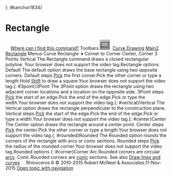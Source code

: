 ---
---

{: #kanchor1834}
# Rectangle
 [![images/transparent.gif](images/transparent.gif)Where can I find this command?](javascript:void(0);) Toolbars
![images/rectangle-corner.png](images/rectangle-corner.png) [Curve Drawing](curve-drawing-toolbar.html)  [Main2](main2-toolbar.html)  [Rectangle](rectangle-toolbar.html) 
Menus
Curve
Rectangle![images/menuarrow.gif](images/menuarrow.gif)
Corner to Corner
Center, Corner
3 Points
Vertical
The Rectangle command draws a closed rectangular polyline.
Your browser does not support the video tag.Rectangle options
Default
The default option draws the base rectangle using two opposite corners.
Default steps
 [Pick](pick-location.html) the first corner.Pick the other corner or type a length.Hold [Shift](shift-key.html) to draw a square.Your browser does not support the video tag.{: #3point}3Point
The 3Point option draws the rectangle using two adjacent corner locations and a location on the opposite side.
3Point steps
 [Pick](pick-location.html) the start of an edge.Pick the end of the edge.Pick or type the width.Your browser does not support the video tag.{: #vertical}Vertical
The Vertical option draws the rectangle perpendicular to the construction plane.
Vertical steps
 [Pick](pick-location.html) the start of the edge.Pick the end of the edge.Pick or type a width.Your browser does not support the video tag.{: #center}Center
The Center option draws the rectangle around a center point.
Center steps
 [Pick](pick-location.html) the center.Pick the other corner or type a length.Your browser does not support the video tag.{: #rounded}Rounded
The Rounded option rounds the corners of the rectangle with arcs or conic sections.
Rounded steps
 [Pick](pick-location.html) the radius of the rounded corner.Your browser does not support the video tag.Rounded options
{: #corner}Corner
Arc
Rounded corners are circular [arcs](arc.html).
Conic
Rounded corners are [conic](conic.html) sections.
See also
 [Draw lines and curves](sak-curve.html) 
&#160;
&#160;
Rhinoceros 6 © 2010-2015 Robert McNeel &amp; Associates.11-Nov-2015
 [Open topic with navigation](rectangle.html) 

